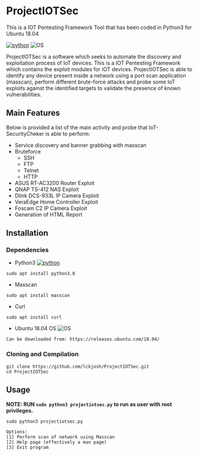 # ProjectIOTSec
This is a IOT Pentesting Framework Tool that has been coded in Python3 for Ubuntu 18.04

[![python](https://img.shields.io/badge/python-3.8-blue.svg)](https://www.python.org/downloads/)
![OS](https://img.shields.io/badge/OS-Ubuntu-orange.svg)

ProjectIOTSec is a software which seeks to automate the discovery and exploitation process of IoT devices. This is a IOT Pentesting Framework which contains the exploit modules for IOT devices. ProjectIOTSec is able to identify any device present inside a network using a port scan application (masscan), perform different brute-force attacks and probe some IoT exploits against the identified targets to validate the presence of known vulnerabilities.

## Main Features
Below is provided a list of the main activity and probe that IoT-SecurityCheker is able to perform:

- Service discovery and banner grabbing with masscan
- Bruteforce 
  - SSH
  - FTP
  - Telnet
  - HTTP
- ASUS RT-AC3200 Router Exploit
- QNAP TS-412 NAS Exploit 
- Dlink DCS-933L IP Camera Exploit
- VeraEdge Home Controller Exploit
- Foscam C2 IP Camera Exploit
- Generation of HTML Report

## Installation

### Dependencies
- Python3 [![python](https://img.shields.io/badge/python-3.8-blue.svg)](https://www.python.org/downloads/)
```
sudo apt install python3.8
```
- Masscan
```
sudo apt install masscan
```
- Curl
```
sudo apt install curl
```
- Ubuntu 18.04 OS ![OS](https://img.shields.io/badge/OS-Ubuntu-orange.svg)
```
Can be downloaded from: https://releases.ubuntu.com/18.04/
```

### Cloning and Compilation
```
git clone https://github.com/lckjosh/ProjectIOTSec.git
cd ProjectIOTSec
```
## Usage  
__NOTE: RUN `sudo python3 projectiotsec.py` to run as user with root privileges.__
```
sudo python3 projectiotsec.py

Options:
[1] Perform scan of network using Masscan
[2] Help page (effectively a man page)
[3] Exit program

